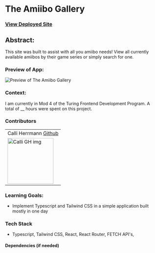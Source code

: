 # The Amiibo Gallery
### [View Deployed Site](link.app)

## Abstract: 
This site was built to assist with all you amiibo needs! View all currently available amiibos by their game series or simply search for one.

### Preview of App:

![Preview of The Amiibo Gallery](link)

### Context:
I am currently in Mod 4 of the Turing Frontend Development Program. A total of __ hours were spent on this project.

### Contributors
<table>
  <tr>
    <td> Calli Herrmann <a href="https://github.com/CaliHam">Github</td>
  </tr>
  <tr>
    <td><img src="https://avatars.githubusercontent.com/u/126219151?v=4" alt="Calli GH img"
  width="150" height="auto" /></td>
</table>

### Learning Goals:
- Implement Typescript and Tailwind CSS in a simple application built mostly in one day

### Tech Stack
- Typescript, Tailwind CSS, React, React Router, FETCH API's, 

#### Dependencies (if needed)